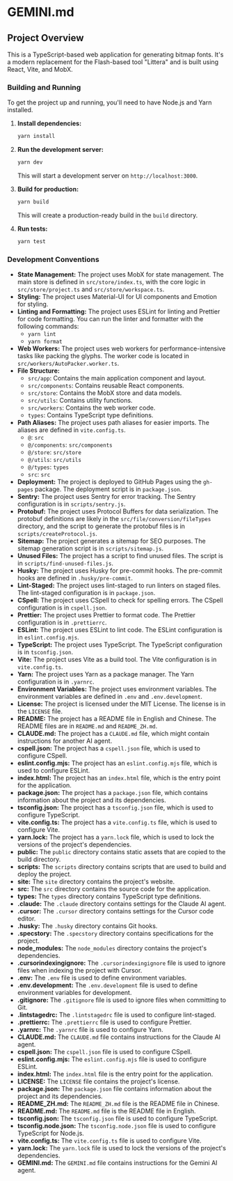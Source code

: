 # GEMINI.md

## Project Overview

This is a TypeScript-based web application for generating bitmap fonts. It's a modern replacement for the Flash-based tool "Littera" and is built using React, Vite, and MobX.

### Building and Running

To get the project up and running, you'll need to have Node.js and Yarn installed.

1.  **Install dependencies:**
    ```bash
    yarn install
    ```

2.  **Run the development server:**
    ```bash
    yarn dev
    ```
    This will start a development server on `http://localhost:3000`.

3.  **Build for production:**
    ```bash
    yarn build
    ```
    This will create a production-ready build in the `build` directory.

4.  **Run tests:**
    ```bash
    yarn test
    ```

### Development Conventions

*   **State Management:** The project uses MobX for state management. The main store is defined in `src/store/index.ts`, with the core logic in `src/store/project.ts` and `src/store/workspace.ts`.
*   **Styling:** The project uses Material-UI for UI components and Emotion for styling.
*   **Linting and Formatting:** The project uses ESLint for linting and Prettier for code formatting. You can run the linter and formatter with the following commands:
    *   `yarn lint`
    *   `yarn format`
*   **Web Workers:** The project uses web workers for performance-intensive tasks like packing the glyphs. The worker code is located in `src/workers/AutoPacker.worker.ts`.
*   **File Structure:**
    *   `src/app`: Contains the main application component and layout.
    *   `src/components`: Contains reusable React components.
    *   `src/store`: Contains the MobX store and data models.
    *   `src/utils`: Contains utility functions.
    *   `src/workers`: Contains the web worker code.
    *   `types`: Contains TypeScript type definitions.
*   **Path Aliases:** The project uses path aliases for easier imports. The aliases are defined in `vite.config.ts`.
    *   `@`: `src`
    *   `@/components`: `src/components`
    *   `@/store`: `src/store`
    *   `@/utils`: `src/utils`
    *   `@/types`: `types`
    *   `src`: `src`
*   **Deployment:** The project is deployed to GitHub Pages using the `gh-pages` package. The deployment script is in `package.json`.
*   **Sentry:** The project uses Sentry for error tracking. The Sentry configuration is in `scripts/sentry.js`.
*   **Protobuf:** The project uses Protocol Buffers for data serialization. The protobuf definitions are likely in the `src/file/conversion/fileTypes` directory, and the script to generate the protobuf files is in `scripts/createProtocol.js`.
*   **Sitemap:** The project generates a sitemap for SEO purposes. The sitemap generation script is in `scripts/sitemap.js`.
*   **Unused Files:** The project has a script to find unused files. The script is in `scripts/find-unused-files.js`.
*   **Husky:** The project uses Husky for pre-commit hooks. The pre-commit hooks are defined in `.husky/pre-commit`.
*   **Lint-Staged:** The project uses lint-staged to run linters on staged files. The lint-staged configuration is in `package.json`.
*   **CSpell:** The project uses CSpell to check for spelling errors. The CSpell configuration is in `cspell.json`.
*   **Prettier:** The project uses Prettier to format code. The Prettier configuration is in `.prettierrc`.
*   **ESLint:** The project uses ESLint to lint code. The ESLint configuration is in `eslint.config.mjs`.
*   **TypeScript:** The project uses TypeScript. The TypeScript configuration is in `tsconfig.json`.
*   **Vite:** The project uses Vite as a build tool. The Vite configuration is in `vite.config.ts`.
*   **Yarn:** The project uses Yarn as a package manager. The Yarn configuration is in `.yarnrc`.
*   **Environment Variables:** The project uses environment variables. The environment variables are defined in `.env` and `.env.development`.
*   **License:** The project is licensed under the MIT License. The license is in the `LICENSE` file.
*   **README:** The project has a README file in English and Chinese. The README files are in `README.md` and `README_ZH.md`.
*   **CLAUDE.md:** The project has a `CLAUDE.md` file, which might contain instructions for another AI agent.
*   **cspell.json:** The project has a `cspell.json` file, which is used to configure CSpell.
*   **eslint.config.mjs:** The project has an `eslint.config.mjs` file, which is used to configure ESLint.
*   **index.html:** The project has an `index.html` file, which is the entry point for the application.
*   **package.json:** The project has a `package.json` file, which contains information about the project and its dependencies.
*   **tsconfig.json:** The project has a `tsconfig.json` file, which is used to configure TypeScript.
*   **vite.config.ts:** The project has a `vite.config.ts` file, which is used to configure Vite.
*   **yarn.lock:** The project has a `yarn.lock` file, which is used to lock the versions of the project's dependencies.
*   **public:** The `public` directory contains static assets that are copied to the build directory.
*   **scripts:** The `scripts` directory contains scripts that are used to build and deploy the project.
*   **site:** The `site` directory contains the project's website.
*   **src:** The `src` directory contains the source code for the application.
*   **types:** The `types` directory contains TypeScript type definitions.
*   **.claude:** The `.claude` directory contains settings for the Claude AI agent.
*   **.cursor:** The `.cursor` directory contains settings for the Cursor code editor.
*   **.husky:** The `.husky` directory contains Git hooks.
*   **.specstory:** The `.specstory` directory contains specifications for the project.
*   **node_modules:** The `node_modules` directory contains the project's dependencies.
*   **.cursorindexingignore:** The `.cursorindexingignore` file is used to ignore files when indexing the project with Cursor.
*   **.env:** The `.env` file is used to define environment variables.
*   **.env.development:** The `.env.development` file is used to define environment variables for development.
*   **.gitignore:** The `.gitignore` file is used to ignore files when committing to Git.
*   **.lintstagedrc:** The `.lintstagedrc` file is used to configure lint-staged.
*   **.prettierrc:** The `.prettierrc` file is used to configure Prettier.
*   **.yarnrc:** The `.yarnrc` file is used to configure Yarn.
*   **CLAUDE.md:** The `CLAUDE.md` file contains instructions for the Claude AI agent.
*   **cspell.json:** The `cspell.json` file is used to configure CSpell.
*   **eslint.config.mjs:** The `eslint.config.mjs` file is used to configure ESLint.
*   **index.html:** The `index.html` file is the entry point for the application.
*   **LICENSE:** The `LICENSE` file contains the project's license.
*   **package.json:** The `package.json` file contains information about the project and its dependencies.
*   **README_ZH.md:** The `README_ZH.md` file is the README file in Chinese.
*   **README.md:** The `README.md` file is the README file in English.
*   **tsconfig.json:** The `tsconfig.json` file is used to configure TypeScript.
*   **tsconfig.node.json:** The `tsconfig.node.json` file is used to configure TypeScript for Node.js.
*   **vite.config.ts:** The `vite.config.ts` file is used to configure Vite.
*   **yarn.lock:** The `yarn.lock` file is used to lock the versions of the project's dependencies.
*   **GEMINI.md:** The `GEMINI.md` file contains instructions for the Gemini AI agent.
